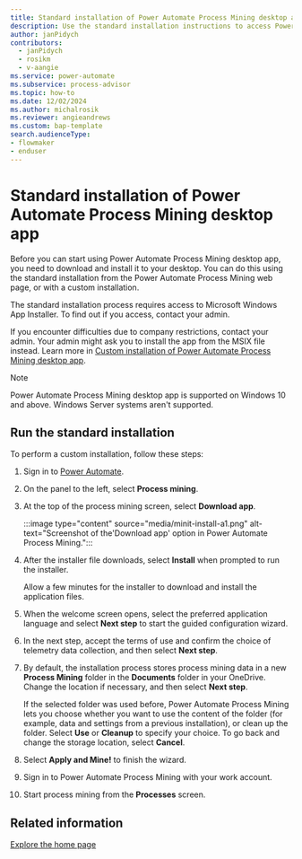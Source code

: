 ```yaml
---
title: Standard installation of Power Automate Process Mining desktop app
description: Use the standard installation instructions to access Power Automate Process Mining desktop app.
author: janPidych
contributors:
  - janPidych
  - rosikm
  - v-aangie
ms.service: power-automate
ms.subservice: process-advisor
ms.topic: how-to
ms.date: 12/02/2024
ms.author: michalrosik
ms.reviewer: angieandrews
ms.custom: bap-template
search.audienceType:
- flowmaker
- enduser
---
```


# Standard installation of Power Automate Process Mining desktop app

Before you can start using Power Automate Process Mining desktop app, you need to download and install it to your desktop. You can do this using the standard installation from the Power Automate Process Mining web page, or with a custom installation.

The standard installation process requires access to Microsoft Windows App Installer. To find out if you access, contact your admin.

If you encounter difficulties due to company restrictions, contact your admin. Your admin might ask you to install the app from the MSIX file instead. Learn more in [Custom installation of Power Automate Process Mining desktop app](process-mining-custom-install.md).

> [!NOTE]
> Power Automate Process Mining desktop app is supported on Windows 10 and above. Windows Server systems aren't supported.

## Run the standard installation

To perform a custom installation, follow these steps:

1. Sign in to [Power Automate](https://make.powerautomate.com).

1. On the panel to the left, select **Process mining**.

1. At the top of the process mining screen, select **Download app**.
  
    :::image type="content" source="media/minit-install-a1.png" alt-text="Screenshot of the'Download app' option in Power Automate Process Mining.":::

1. After the installer file downloads, select **Install** when prompted to run the installer.

   Allow a few minutes for the installer to download and install the application files.

1. When the welcome screen opens, select the preferred application language and select **Next step** to start the guided configuration wizard.

1. In the next step, accept the terms of use and confirm the choice of telemetry data collection, and then select **Next step**.

1. By default, the installation process stores process mining data in a new **Process Mining** folder in the **Documents** folder in your OneDrive. Change the location if necessary, and then select **Next step**.

    If the selected folder was used before, Power Automate Process Mining lets you choose whether you want to use the content of the folder (for example, data and settings from a previous installation), or clean up the folder. Select **Use** or **Cleanup** to specify your choice. To go back and change the storage location, select **Cancel**.

1. Select **Apply and Mine!** to finish the wizard.

1. Sign in to Power Automate Process Mining with your work account.

1. Start process mining from the **Processes** screen.

## Related information

[Explore the home page](process-hub.md)
